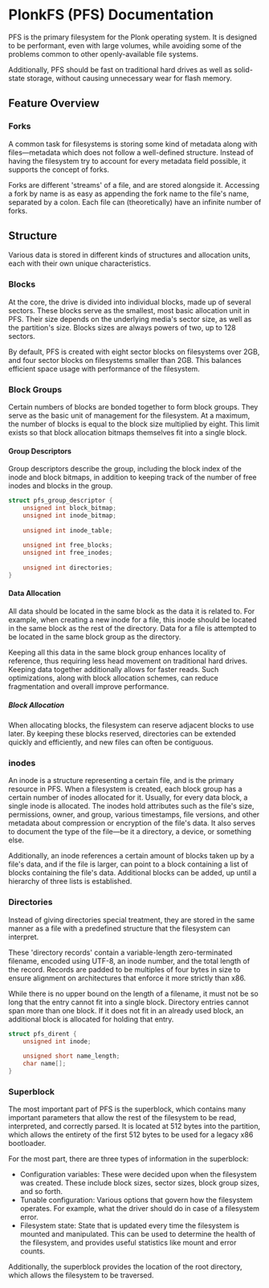 # PlonkFS (PFS) Documentation
PFS is the primary filesystem for the Plonk operating system. It is designed to be performant, even with large volumes, while avoiding some of the problems common to other openly-available file systems.

Additionally, PFS should be fast on traditional hard drives as well as solid-state storage, without causing unnecessary wear for flash memory.

## Feature Overview
### Forks
A common task for filesystems is storing some kind of metadata along with files—metadata which does not follow a well-defined structure. Instead of having the filesystem try to account for every metadata field possible, it supports the concept of forks.

Forks are different 'streams' of a file, and are stored alongside it. Accessing a fork by name is as easy as appending the fork name to the file's name, separated by a colon. Each file can (theoretically) have an infinite number of forks.

## Structure
Various data is stored in different kinds of structures and allocation units, each with their own unique characteristics.

### Blocks
At the core, the drive is divided into individual blocks, made up of several sectors. These blocks serve as the smallest, most basic allocation unit in PFS. Their size depends on the underlying media's sector size, as well as the partition's size. Blocks sizes are always powers of two, up to 128 sectors.

By default, PFS is created with eight sector blocks on filesystems over 2GB, and four sector blocks on filesystems smaller than 2GB. This balances efficient space usage with performance of the filesystem.

### Block Groups
Certain numbers of blocks are bonded together to form block groups. They serve as the basic unit of management for the filesystem. At a maximum, the number of blocks is equal to the block size multiplied by eight. This limit exists so that block allocation bitmaps themselves fit into a single block.

#### Group Descriptors
Group descriptors describe the group, including the block index of the inode and block bitmaps, in addition to keeping track of the number of free inodes and blocks in the group. 

```c
struct pfs_group_descriptor {
	unsigned int block_bitmap;
	unsigned int inode_bitmap;
	
	unsigned int inode_table;
	
	unsigned int free_blocks;
	unsigned int free_inodes;
	
	unsigned int directories;
}
```

#### Data Allocation
All data should be located in the same block as the data it is related to. For example, when creating a new inode for a file, this inode should be located in the same block as the rest of the directory. Data for a file is attempted to be located in the same block group as the directory.

Keeping all this data in the same block group enhances locality of reference, thus requiring less head movement on traditional hard drives. Keeping data together additionally allows for faster reads. Such optimizations, along with block allocation schemes, can reduce fragmentation and overall improve performance.

##### Block Allocation
When allocating blocks, the filesystem can reserve adjacent blocks to use later. By keeping these blocks reserved, directories can be extended quickly and efficiently, and new files can often be contiguous.

### inodes
An inode is a structure representing a certain file, and is the primary resource in PFS. When a filesystem is created, each block group has a certain number of inodes allocated for it. Usually, for every data block, a single inode is allocated. The inodes hold attributes such as the file's size, permissions, owner, and group, various timestamps, file versions, and other metadata about compression or encryption of the file's data. It also serves to document the type of the file—be it a directory, a device, or something else.

Additionally, an inode references a certain amount of blocks taken up by a file's data, and if the file is larger, can point to a block containing a list of blocks containing the file's data. Additional blocks can be added, up until a hierarchy of three lists is established.

### Directories
Instead of giving directories special treatment, they are stored in the same manner as a file with a predefined structure that the filesystem can interpret.

These 'directory records' contain a variable-length zero-terminated filename, encoded using UTF-8, an inode number, and the total length of the record. Records are padded to be multiples of four bytes in size to ensure alignment on architectures that enforce it more strictly than x86.

While there is no upper bound on the length of a filename, it must not be so long that the entry cannot fit into a single block. Directory entries cannot span more than one block. If it does not fit in an already used block, an additional block is allocated for holding that entry.

```c
struct pfs_dirent {
	unsigned int inode;
	
	unsigned short name_length;
	char name[];
}
```

### Superblock
The most important part of PFS is the superblock, which contains many important parameters that allow the rest of the filesystem to be read, interpreted, and correctly parsed. It is located at 512 bytes into the partition, which allows the entirety of the first 512 bytes to be used for a legacy x86 bootloader.

For the most part, there are three types of information in the superblock:

- Configuration variables: These were decided upon when the filesystem was created. These include block sizes, sector sizes, block group sizes, and so forth.
- Tunable configuration: Various options that govern how the filesystem operates. For example, what the driver should do in case of a filesystem error.
- Filesystem state: State that is updated every time the filesystem is mounted and manipulated. This can be used to determine the health of the filesystem, and provides useful statistics like mount and error counts.

Additionally, the superblock provides the location of the root directory, which allows the filesystem to be traversed.